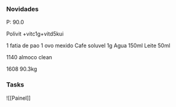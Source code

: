 
### Novidades ###
P: 90.0

Polivit +vitc1g+vitd5kui

1 fatia de pao
1 ovo mexido
Cafe soluvel 1g
Agua 150ml
Leite 50ml

1140 almoco clean

1608
90.3kg
### Tasks ###
![[Painel]]